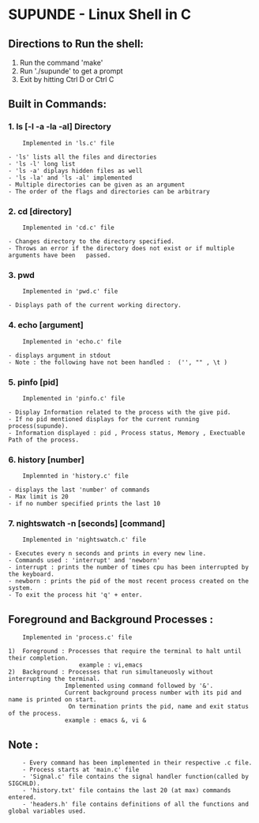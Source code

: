# SUPUNDE - Linux Shell in C

##  Directions to Run the shell:
1.  Run the command 'make'
2.  Run './supunde' to get a prompt
3.  Exit by hitting Ctrl D or Ctrl C

##   Built in Commands:

### 1.   ls [-l -a -la -al] Directory

        Implemented in 'ls.c' file

    - 'ls' lists all the files and directories 
    - 'ls -l' long list
    - 'ls -a' diplays hidden files as well
    - 'ls -la' and 'ls -al' implemented
    - Multiple directories can be given as an argument
    - The order of the flags and directories can be arbitrary

### 2.   cd [directory]
    
        Implemented in 'cd.c' file

    - Changes directory to the directory specified.
    - Throws an error if the directory does not exist or if multiple arguments have been   passed.

### 3.   pwd
    
        Implemented in 'pwd.c' file

    - Displays path of the current working directory.

### 4.   echo [argument]

        Implemented in 'echo.c' file

    - displays argument in stdout
    - Note : the following have not been handled :  ('', "" , \t )

### 5.   pinfo [pid]

        Implemented in 'pinfo.c' file

    - Display Information related to the process with the give pid.
    - If no pid mentioned displays for the current running process(supunde).
    - Information displayed : pid , Process status, Memory , Exectuable Path of the process.

### 6.   history [number]

        Implemnted in 'history.c' file

    - displays the last 'number' of commands 
    - Max limit is 20
    - if no number specified prints the last 10

### 7.   nightswatch -n [seconds] [command]

        Implemented in 'nightswatch.c' file

    - Executes every n seconds and prints in every new line.
    - Commands used : 'interrupt' and 'newborn'
    - interrupt : prints the number of times cpu has been interrupted by the keyboard.
    - newborn : prints the pid of the most recent process created on the system.
    - To exit the process hit 'q' + enter.


##  Foreground and Background Processes :

        Implemented in 'process.c' file

    1)  Foreground : Processes that require the terminal to halt until their completion.
                        example : vi,emacs
    2)  Background : Processes that run simultaneuosly without interrupting the terminal.
                    Implemented using command followed by '&'.
                    Current background process number with its pid and name is printed on start.
                     On termination prints the pid, name and exit status of the process.
                    example : emacs &, vi &


## Note :

        - Every command has been implemented in their respective .c file.
        - Process starts at 'main.c' file
        - 'Signal.c' file contains the signal handler function(called by SIGCHLD).
        - 'history.txt' file contains the last 20 (at max) commands entered.
        - 'headers.h' file contains definitions of all the functions and global variables used.
       
